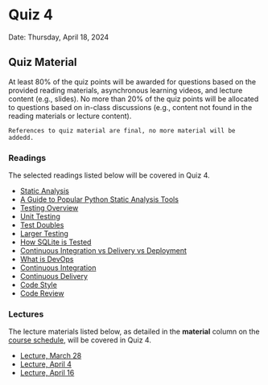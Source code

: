 # Quiz 4

Date: Thursday, April 18, 2024


## Quiz Material 

At least 80% of the quiz points will be awarded for questions based on the provided reading materials, asynchronous learning videos, and lecture content (e.g., slides). No more than 20% of the quiz points will be allocated to questions based on in-class discussions (e.g., content not found in the reading materials or lecture content).


```{important}
References to quiz material are final, no more material will be addedd.
```


### Readings

The selected readings listed below will be covered in Quiz 4.

* [Static Analysis](https://abseil.io/resources/swe-book/html/ch20.html)
* [A Guide to Popular Python Static Analysis Tools](https://blog.codacy.com/python-static-analysis-tools)
* [Testing Overview](https://abseil.io/resources/swe-book/html/ch11.html)
* [Unit Testing](https://abseil.io/resources/swe-book/html/ch12.html)
* [Test Doubles](https://abseil.io/resources/swe-book/html/ch13.html)
* [Larger Testing](https://abseil.io/resources/swe-book/html/ch14.html)
* [How SQLite is Tested](https://www.sqlite.org/testing.html)
* [Continuous Integration vs Delivery vs Deployment](https://www.atlassian.com/continuous-delivery/principles/continuous-integration-vs-delivery-vs-deployment)
* [What is DevOps](https://aws.amazon.com/devops/what-is-devops/)
* [Continuous Integration](https://abseil.io/resources/swe-book/html/ch23.html)
* [Continuous Delivery](https://abseil.io/resources/swe-book/html/ch24.html)
* [Code Style](https://abseil.io/resources/swe-book/html/ch08.html)
* [Code Review](https://abseil.io/resources/swe-book/html/ch09.html)

### Lectures

The lecture materials listed below, as detailed in the **material** column on the [course schedule](https://20eece3093c-24ss.github.io/24ss/schedule.html), will be covered in Quiz 4.

* [Lecture, March 28](https://20eece3093c-24ss.github.io/24ss/slides/lecture_16.html)
* [Lecture, April 4](https://20eece3093c-24ss.github.io/24ss/slides/lecture_17.html)
* [Lecture, April 16](https://20eece3093c-24ss.github.io/24ss/slides/lecture_23.html)
